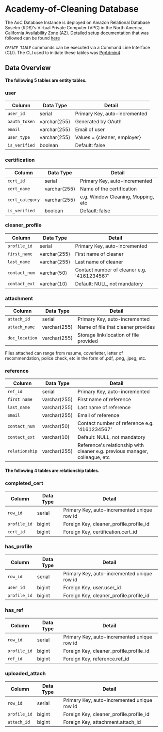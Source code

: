 # Academy-of-Cleaning Database
The AoC Database Instance is deployed on Amazon Relational Database Sysetm (RDS)'s Virtual Private Computer (VPC) in the North America, California Availability Zone (AZ).
Detailed setup documentation that was followed can be found [here](https://docs.aws.amazon.com/AmazonRDS/latest/UserGuide/CHAP_Tutorials.WebServerDB.CreateVPC.html)

`CREATE TABLE` commands can be executed via a Command Line Interface (CLI). The CLI used to initiate these tables was [PgAdmin4](https://www.pgadmin.org/download/)

## Data Overview

#### The following 5 tables are entity tables.

### user
| Column      | Data Type | Detail |
| ----------  | --------- | -------|
| `user_id` | serial | Primary Key, auto-incremented |
| `oauth_token` | varchar(255) | Generated by OAuth |
| `email` | varchar(255) | Email of user |
| `user_type` | varchar(255) | Values = {cleaner, employer} |
| `is_verified` | boolean | Default: false |

### certification
| Column      | Data Type | Detail |
| ----------  | --------- | -------|
| `cert_id` | serial | Primary Key, auto-incremented |
| `cert_name` | varchar(255) | Name of the certification |
| `cert_category` | varchar(255) | e.g. Window Cleaning, Mopping, etc |
| `is_verified` | boolean | Default: false |

### cleaner_profile
| Column      | Data Type | Detail |
| ----------  | --------- | -------|
| `profile_id` | serial | Primary Key, auto-incremented |
| `first_name` | varchar(255) | First name of cleaner |
| `last_name` | varchar(255) | Last name of cleaner |
| `contact_num` | varchar(50) | Contact number of cleaner e.g. '4161234567' |
| `contact_ext` | varchar(10) | Default: NULL, not mandatory |

### attachment
| Column      | Data Type | Detail |
| ----------  | --------- | -------|
| `attach_id` | serial | Primary Key, auto-incremented |
| `attach_name` | varchar(255) | Name of file that cleaner provides |
| `doc_location` | varchar(255) | Storage link/location of file provided |
Files attached can range from resume, coverletter, letter of recommendation, police check, etc in the form of .pdf, .png, .jpeg, etc.

### reference
| Column      | Data Type | Detail |
| ----------  | --------- | -------|
| `ref_id` | serial | Primary Key, auto-incremented |
| `first_name` | varchar(255) | First name of reference |
| `last_name` | varchar(255) | Last name of reference |
| `email` | varchar(255) | Email of reference |
| `contact_num` | varchar(50) | Contact number of reference e.g. '4161234567' |
| `contact_ext` | varchar(10) | Default: NULL, not mandatory |
| `relationship` | varchar(255) | Reference's relationship with cleaner e.g. previous manager, colleague, etc |

#### The following 4 tables are relationship tables.
### completed_cert
| Column      | Data Type | Detail |
| ----------  | --------- | -------|
| `row_id` | serial | Primary Key, auto-incremented unique row id |
| `profile_id` | bigint | Foreign Key, cleaner_profile.profile_id |
| `cert_id` | bigint | Foreign Key, certification.cert_id |

### has_profile
| Column      | Data Type | Detail |
| ----------  | --------- | -------|
| `row_id` | serial | Primary Key, auto-incremented unique row id |
| `user_id` | bigint | Foreign Key, user.user_id |
| `profile_id` | bigint | Foreign Key, cleaner_profile.profile_id |

### has_ref
| Column      | Data Type | Detail |
| ----------  | --------- | -------|
| `row_id` | serial | Primary Key, auto-incremented unique row id |
| `profile_id` | bigint | Foreign Key, cleaner_profile.profile_id |
| `ref_id` | bigint | Foreign Key, reference.ref_id |

### uploaded_attach
| Column      | Data Type | Detail |
| ----------  | --------- | -------|
| `row_id` | serial | Primary Key, auto-incremented unique row id |
| `profile_id` | bigint | Foreign Key, cleaner_profile.profile_id |
| `attach_id` | bigint | Foreign Key, attachment.attach_id |
